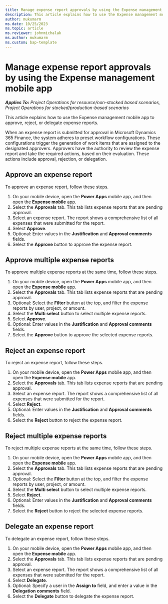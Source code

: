 ```yaml
---
title: Manage expense report approvals by using the Expense management mobile app
description: This article explains how to use the Expense management mobile app to manage expense report approval.
author: mukumarm
ms.date: 10/25/2023
ms.topic: article
ms.reviewer: johnmichalak
ms.author: mukumarm
ms.custom: bap-template
---
```


# Manage expense report approvals by using the Expense management mobile app

_**Applies To:** Project Operations for resource/non-stocked based scenarios, Project Operations for stocked/production-based scenarios_

This article explains how to use the Expense management mobile app to approve, reject, or delegate expense reports.

When an expense report is submitted for approval in Microsoft Dynamics 365 Finance, the system adheres to preset workflow configurations. These configurations trigger the generation of work items that are assigned to the designated approvers. Approvers have the authority to review the expense report and take the required actions, based on their evaluation. These actions include approval, rejection, or delegation.

## Approve an expense report

To approve an expense report, follow these steps.

1. On your mobile device, open the **Power Apps** mobile app, and then open the **Expense mobile** app.
1. Select the **Approvals** tab. This tab lists expense reports that are pending approval.
1. Select an expense report. The report shows a comprehensive list of all expenses that were submitted for the report.
1. Select **Approve**.
1. Optional: Enter values in the **Justification** and **Approval comments** fields.
1. Select the **Approve** button to approve the expense report.

## Approve multiple expense reports

To approve multiple expense reports at the same time, follow these steps.

1. On your mobile device, open the **Power Apps** mobile app, and then open the **Expense mobile** app.
1. Select the **Approvals** tab. This tab lists expense reports that are pending approval.
1. Optional: Select the **Filter** button at the top, and filter the expense reports by user, project, or amount.
1. Select the **Multi select** button to select multiple expense reports.
1. Select **Approve**.
1. Optional: Enter values in the **Justification** and **Approval comments** fields.
1. Select the **Approve** button to approve the selected expense reports.

## Reject an expense report

To reject an expense report, follow these steps.

1. On your mobile device, open the **Power Apps** mobile app, and then open the **Expense mobile** app.
1. Select the **Approvals** tab. This tab lists expense reports that are pending approval.
1. Select an expense report. The report shows a comprehensive list of all expenses that were submitted for the report.
1. Select **Reject**.
1. Optional: Enter values in the **Justification** and **Approval comments** fields.
1. Select the **Reject** button to reject the expense report.

## Reject multiple expense reports

To reject multiple expense reports at the same time, follow these steps.

1. On your mobile device, open the **Power Apps** mobile app, and then open the **Expense mobile** app.
1. Select the **Approvals** tab. This tab lists expense reports that are pending approval.
1. Optional: Select the **Filter** button at the top, and filter the expense reports by user, project, or amount.
1. Select the **Multi select** button to select multiple expense reports.
1. Select **Reject**.
1. Optional: Enter values in the **Justification** and **Approval comments** fields.
1. Select the **Reject** button to reject the selected expense reports.

## Delegate an expense report

To delegate an expense report, follow these steps.

1. On your mobile device, open the **Power Apps** mobile app, and then open the **Expense mobile** app.
1. Select the **Approvals** tab. This tab lists expense reports that are pending approval.
1. Select an expense report. The report shows a comprehensive list of all expenses that were submitted for the report.
1. Select **Delegate**.
1. Optional: Specify a user in the **Assign to** field, and enter a value in the **Delegation comments** field.
1. Select the **Delegate** button to delegate the expense report.
